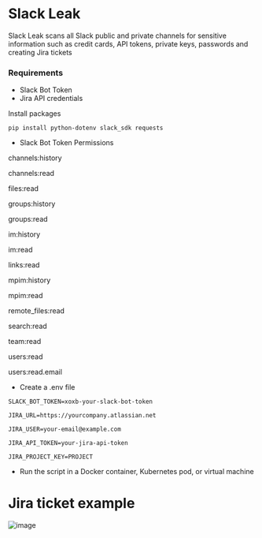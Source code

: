 # Slack Leak

Slack Leak scans all Slack public and private channels for sensitive information such as credit cards, API tokens, private keys, passwords and creating Jira tickets

### Requirements

* Slack Bot Token
* Jira API credentials 

Install packages

`pip install python-dotenv slack_sdk requests`


* Slack Bot Token Permissions
  
channels:history

channels:read

files:read

groups:history

groups:read

im:history

im:read

links:read

mpim:history

mpim:read

remote_files:read

search:read

team:read

users:read

users:read.email


* Create a .env file

`SLACK_BOT_TOKEN=xoxb-your-slack-bot-token`

`JIRA_URL=https://yourcompany.atlassian.net`

`JIRA_USER=your-email@example.com`

`JIRA_API_TOKEN=your-jira-api-token`

`JIRA_PROJECT_KEY=PROJECT`


* Run the script in a Docker container, Kubernetes pod, or virtual machine

# Jira ticket example

![image](https://github.com/user-attachments/assets/426ecc75-5374-47af-a48a-5a32504ea98d)




